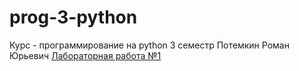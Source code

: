 # prog-3-python
Курс - программирование на python 3 семестр 
Потемкин Роман Юрьевич
[Лабораторная работа №1]()
